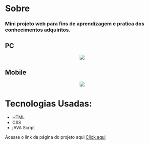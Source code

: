 # Sobre
### Mini projeto web para fins de aprendizagem e pratica dos conhecimentos adquiritos.

## PC
<div align="center">
<img src="https://user-images.githubusercontent.com/23111969/177049149-16aaac0a-b0fb-48ac-aa30-31258b92b48c.png"/>
</div>

## Mobile
<div align="center">
<img src="https://user-images.githubusercontent.com/23111969/177049225-e1b04600-608a-4cfe-a636-d354cd274437.png"/>
</div>


# Tecnologias Usadas: 
+ HTML
+ CSS 
+ jAVA Script

Acesse o link da página do projeto aqui <a href="">Click aqui</a>
